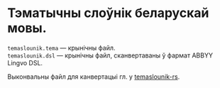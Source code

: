 
# Тэматычны слоўнік беларускай мовы.

`temaslounik.tema` — крынічны файл.  
`temaslounik.dsl` — крынічны файл, сканвертаваны ў фармат ABBYY Lingvo DSL.

Выконвальны файл для канвертацыі гл. у [temaslounik-rs](https://github.com/siarhiejkresik/temaslounik-rs).
